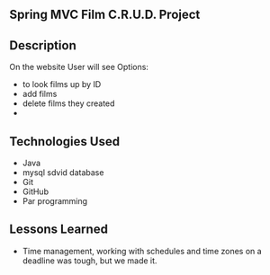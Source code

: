 ## Spring MVC Film C.R.U.D. Project

## Description
On the website User will see Options:
- to look films up by ID
- add films
- delete films they created
- 

## Technologies Used
- Java
- mysql sdvid database
- Git
- GitHub 
- Par programming

## Lessons Learned
- Time management, working with schedules and time zones on a deadline was tough, but we made it.